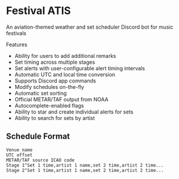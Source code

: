 # Festival ATIS

An aviation-themed weather and set scheduler Discord bot for music festivals

Features

- Ability for users to add additional remarks
- Set timing across multiple stages
- Set alerts with user-configurable alert timing intervals
- Automatic UTC and local time conversion
- Supports Discord app commands
- Modify schedules on-the-fly
- Automatic set sorting
- Official METAR/TAF output from NOAA
- Autocomplete-enabled flags
- Ability to star and create individual alerts for sets
- Ability to search for sets by artist


## Schedule Format
```
Venue name  
UTC offset  
METAR/TAF source ICAO code  
Stage 1^Set 1 time,artist 1 name,set 2 time,artist 2 time...  
Stage 2^Set 1 time,artist 1 name,set 2 time,artist 2 time...
```

